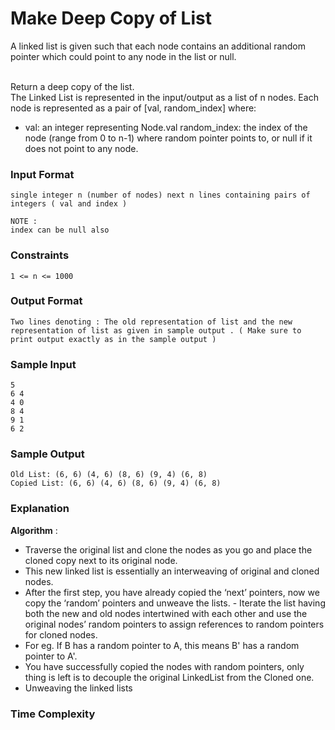 # Make Deep Copy of List

A linked list is given such that each node contains an additional random pointer which could point to any node in the list or null.

<br>
Return a deep copy of the list.
<br>
The Linked List is represented in the input/output as a list of n nodes. Each node is represented as a pair of [val, random_index] where:

- val: an integer representing Node.val random_index: the index of the node (range from 0 to n-1) where random pointer points to, or null if it does not point to any node.

### Input Format

```
single integer n (number of nodes) next n lines containing pairs of integers ( val and index )

NOTE :
index can be null also
```

### Constraints

```
1 <= n <= 1000
```

### Output Format

```
Two lines denoting : The old representation of list and the new representation of list as given in sample output . ( Make sure to print output exactly as in the sample output )
```

### Sample Input

```
5
6 4
4 0
8 4
9 1
6 2
```

### Sample Output

```
Old List: (6, 6) (4, 6) (8, 6) (9, 4) (6, 8)
Copied List: (6, 6) (4, 6) (8, 6) (9, 4) (6, 8)
```

### Explanation

**Algorithm** :

- Traverse the original list and clone the nodes as you go and place the cloned copy next to its original node.
- This new linked list is essentially an interweaving of original and cloned nodes.
- After the first step, you have already copied the ‘next’ pointers, now we copy the ‘random’ pointers and unweave the lists. - Iterate the list having both the new and old nodes intertwined with each other and use the original nodes’ random pointers to assign references to random pointers for cloned nodes.
- For eg. If B has a random pointer to A, this means B' has a random pointer to A'.
- You have successfully copied the nodes with random pointers, only thing is left is to decouple the original LinkedList from the Cloned one.
- Unweaving the linked lists

### Time Complexity
